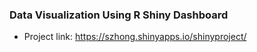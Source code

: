 ### Data Visualization Using R Shiny Dashboard
- Project link: https://szhong.shinyapps.io/shinyproject/
